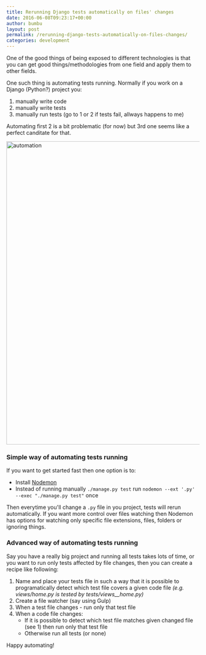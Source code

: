 ```yaml
---
title: Rerunning Django tests automatically on files' changes
date: 2016-06-08T09:23:17+00:00
author: bumbu
layout: post
permalink: /rerunning-django-tests-automatically-on-files-changes/
categories: development
---
```

One of the good things of being exposed to different technologies is that you can get good things/methodologies from one field and apply them to other fields.

One such thing is automating tests running. Normally if you work on a Django (Python?) project you:

1. manually write code
1. manually write tests
1. manually run tests (go to 1 or 2 if tests fail, allways happens to me)

Automating first 2 is a bit problematic (for now) but 3rd one seems like a perfect canditate for that.

<img src="{{site.root}}/assets/images/2016/06/automation-1.jpg" alt="automation" width="1280" height="791" class="aligncenter size-full wp-image-995" />

### Simple way of automating tests running

If you want to get started fast then one option is to:

* Install [Nodemon](http://nodemon.io/)
* Instead of running manually `./manage.py test` run `nodemon --ext '.py' --exec "./manage.py test"` once

Then everytime you'll change a `.py` file in you project, tests will rerun automatically. If you want more control over files watching then Nodemon has options for watching only specific file extensions, files, folders or ignoring things.

### Advanced way of automating tests running

Say you have a really big project and running all tests takes lots of time, or you want to run only tests affected by file changes, then you can create a recipe like following:

1. Name and place your tests file in such a way that it is possible to programatically detect which test file covers a given code file _(e.g. views/home.py is tested by tests/views__home.py)_
1. Create a file watcher (say using Gulp)
1. When a test file changes - run only that test file
1. When a code file changes:
    * If it is possible to detect which test file matches given changed file (see 1) then run only that test file
    * Otherwise run all tests (or none)

Happy automating!
